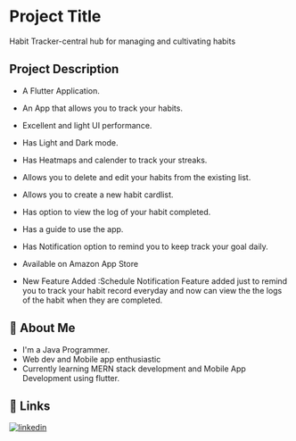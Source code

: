 
# Project Title
Habit Tracker-central hub for managing and cultivating habits



## Project Description
* A Flutter Application.
* An App that allows you to track your habits.
* Excellent and light UI performance.
* Has Light and Dark mode.
* Has Heatmaps and calender to track your streaks.
* Allows you to delete and edit your habits from the existing list.
* Allows you to create a new habit cardlist.
* Has option to view the log of your habit completed.
* Has a guide to use the app.
* Has Notification option to remind you to keep track your goal daily.
* Available on Amazon App Store

* New Feature Added :Schedule Notification Feature added just to remind you to track your habit record everyday and now can view the the logs of the habit when they are completed.


## 🚀 About Me
* I'm a Java Programmer.
* Web dev and Mobile app enthusiastic 
* Currently learning MERN stack development and Mobile App Development using flutter.
## 🔗 Links
[![linkedin](https://img.shields.io/badge/linkedin-0A66C2?style=for-the-badge&logo=linkedin&logoColor=white)](https://www.linkedin.com/in/karthick-kumar-sm)
